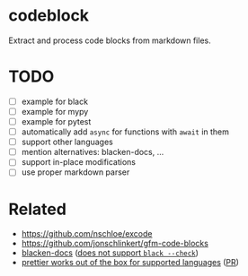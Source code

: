 # codeblock

Extract and process code blocks from markdown files.

# TODO

* [ ] example for black
* [ ] example for mypy
* [ ] example for pytest
* [ ] automatically add `async` for functions with `await` in them
* [ ] support other languages
* [ ] mention alternatives: blacken-docs, ...
* [ ] support in-place modifications
* [ ] use proper markdown parser

# Related

* https://github.com/nschloe/excode
* https://github.com/jonschlinkert/gfm-code-blocks
* [blacken-docs][] ([does not support `black --check`][blacken-check])
* [prettier works out of the box for supported languages][prettier] ([PR][prettier-pr])

[blacken-docs]: https://github.com/asottile/blacken-docs
[blacken-check]: https://github.com/asottile/blacken-docs/issues/42
[prettier]: https://prettier.io/blog/2017/11/07/1.8.0.html#markdown-support
[prettier-pr]: https://github.com/prettier/prettier/pull/2943
